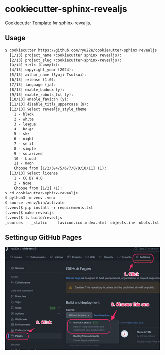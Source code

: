 # cookiecutter-sphinx-revealjs
Cookiecutter Template for sphinx-revealjs.

## Usage
```shell
$ cookiecutter https://github.com/ryu22e/cookiecutter-sphinx-revealjs
  [1/13] project_name (cookiecutter sphinx revealjs):
  [2/13] project_slug (cookiecutter-sphinx-revealjs):
  [3/13] title (Example):
  [4/13] copyright_year (2024):
  [5/13] author_name (Ryuji Tsutsui):
  [6/13] release (1.0):
  [7/13] language (ja):
  [8/13] enable_budoux (y):
  [9/13] enable_robots_txt (y):
  [10/13] enable_favicon (y):
  [11/13] disable_title_uppercase (n):
  [12/13] Select revealjs_style_theme
    1 - black
    2 - white
    3 - league
    4 - beige
    5 - sky
    6 - night
    7 - serif
    8 - simple
    9 - solarized
    10 - blood
    11 - moon
    Choose from [1/2/3/4/5/6/7/8/9/10/11] (1):
  [13/13] Select license
    1 - CC BY 4.0
    2 - None
    Choose from [1/2] (1):
$ cd cookiecutter-sphinx-revealjs
$ python3 -m venv .venv
$ source .venv/bin/activate
(.venv)$ pip install -r requirements.txt
(.venv)$ make revealjs
(.venv)$ ls build/revealjs
_sources    _static     favicon.ico index.html  objects.inv robots.txt
```

## Setting up GitHub Pages
![Setting up GitHub Pages](./img/setting-up-github-pages.jpg "Setting up GitHub Pages")
